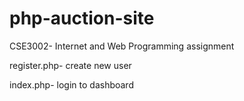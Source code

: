 # php-auction-site
CSE3002- Internet and Web Programming assignment

register.php- create new user

index.php- login to dashboard
